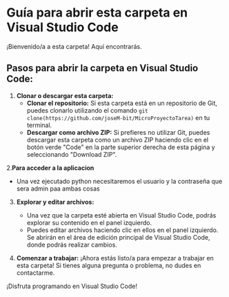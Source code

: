 # Guía para abrir esta carpeta en Visual Studio Code

¡Bienvenido/a a esta carpeta! Aquí encontrarás.

## Pasos para abrir la carpeta en Visual Studio Code:

1. **Clonar o descargar esta carpeta:**
   - **Clonar el repositorio:** Si esta carpeta está en un repositorio de Git, puedes clonarlo utilizando el comando `git clone(https://github.com/joseM-bit/MicroProyectoTarea)` en tu terminal.
   - **Descargar como archivo ZIP:** Si prefieres no utilizar Git, puedes descargar esta carpeta como un archivo ZIP haciendo clic en el botón verde "Code" en la parte superior derecha de esta página y seleccionando "Download ZIP".

2.**Para acceder a la aplicacion**
   - Una vez ejecutado python necesitaremos el usuario y la contraseña que sera admin paa ambas cosas
3. **Explorar y editar archivos:**
   - Una vez que la carpeta esté abierta en Visual Studio Code, podrás explorar su contenido en el panel izquierdo.
   - Puedes editar archivos haciendo clic en ellos en el panel izquierdo. Se abrirán en el área de edición principal de Visual Studio Code, donde podrás realizar cambios.

4. **Comenzar a trabajar:**
   ¡Ahora estás listo/a para empezar a trabajar en esta carpeta! Si tienes alguna pregunta o problema, no dudes en contactarme.

¡Disfruta programando en Visual Studio Code!

